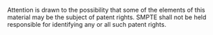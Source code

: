 Attention is drawn to the possibility that some of the elements of this material
may be the subject of patent rights. SMPTE shall not be held responsible for
identifying any or all such patent rights.
